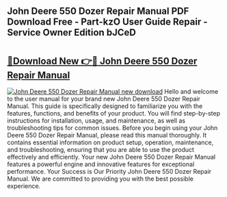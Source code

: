 ## John Deere 550 Dozer Repair Manual PDF Download Free - Part-kzO User Guide Repair - Service Owner Edition bJCeD

# <h2><a href="http://bc95363.oget.top/?id=John+Deere+550+Dozer+Repair+Manual">🔗Download New 👉🔴 John Deere 550 Dozer Repair Manual</a></h2>

[![John Deere 550 Dozer Repair Manual new download](https://i.imgur.com/5g1atiW.png)](http://bc95363.oget.top/?id=John+Deere+550+Dozer+Repair+Manual)
Hello and welcome to the user manual for your brand new John Deere 550 Dozer Repair Manual. This guide is specifically designed to familiarize you with the features, functions, and benefits of your product. You will find step-by-step instructions for installation, usage, and maintenance, as well as troubleshooting tips for common issues. Before you begin using your John Deere 550 Dozer Repair Manual, please read this manual thoroughly. It contains essential information on product setup, operation, maintenance, and troubleshooting, ensuring that you are able to use the product effectively and efficiently. Your new John Deere 550 Dozer Repair Manual features a powerful engine and innovative features for exceptional performance. Your Success is Our Priority John Deere 550 Dozer Repair Manual. We are committed to providing you with the best possible experience.
